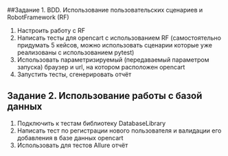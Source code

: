 ##Задание 1. BDD. Использование пользовательских сценариев и RobotFramework (RF)

1) Настроить работу с RF
2) Написать тесты для opencart с использованием RF
(самостоятельно придумать 5 кейсов, можно использовать сценарии которые уже реализованы с использованием pytest)
3) Использовать параметризируемый (передаваемый параметром запуска) браузер и url, на котором расположен opencart
4) Запустить тесты, сгенерировать отчёт

## Задание 2. Использование работы с базой данных
1) Подключить к тестам библиотеку DatabaseLibrary
2) Написать тест по регистрации нового пользователя и валидации его добавления в базе данных opencart
3) Использовать для тестов Allure отчёт

